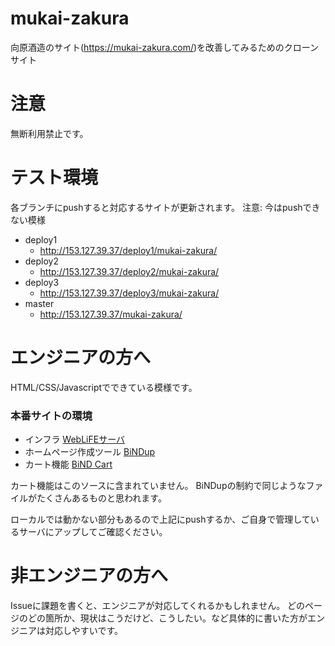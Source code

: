 # mukai-zakura
向原酒造のサイト(https://mukai-zakura.com/)を改善してみるためのクローンサイト

# 注意
無断利用禁止です。

# テスト環境
各ブランチにpushすると対応するサイトが更新されます。
注意: 今はpushできない模様

- deploy1
  - http://153.127.39.37/deploy1/mukai-zakura/
- deploy2
  - http://153.127.39.37/deploy2/mukai-zakura/
- deploy3
  - http://153.127.39.37/deploy3/mukai-zakura/
- master
  - http://153.127.39.37/mukai-zakura/

# エンジニアの方へ
HTML/CSS/Javascriptでできている模様です。

### 本番サイトの環境
- インフラ [WebLiFEサーバ](http://www.digitalstage.jp/weblife/)
- ホームページ作成ツール [BiNDup](https://bindup.jp/)
- カート機能 [BiND Cart](https://bindcart.com/)

カート機能はこのソースに含まれていません。
BiNDupの制約で同じようなファイルがたくさんあるものと思われます。

ローカルでは動かない部分もあるので上記にpushするか、ご自身で管理しているサーバにアップしてご確認ください。

# 非エンジニアの方へ
Issueに課題を書くと、エンジニアが対応してくれるかもしれません。
どのページのどの箇所か、現状はこうだけど、こうしたい。など具体的に書いた方がエンジニアは対応しやすいです。
